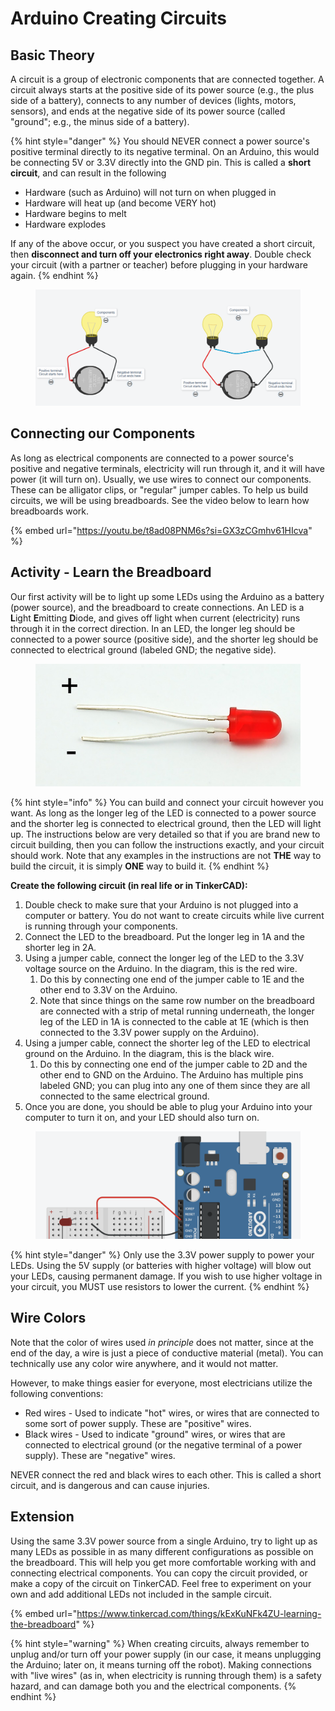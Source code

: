 # Arduino Creating Circuits

## Basic Theory

A circuit is a group of electronic components that are connected together.  A circuit always starts at the positive side of its power source (e.g., the plus side of a battery), connects to any number of devices (lights, motors, sensors), and ends at the negative side of its power source (called "ground"; e.g., the minus side of a battery).

{% hint style="danger" %}
You should NEVER connect a power source's positive terminal directly to its negative terminal.  On an Arduino, this would be connecting 5V or 3.3V directly into the GND pin.  This is called a **short circuit**, and can result in the following

* Hardware (such as Arduino) will not turn on when plugged in
* Hardware will heat up (and become VERY hot)
* Hardware begins to melt
* Hardware explodes

If any of the above occur, or you suspect you have created a short circuit, then **disconnect and turn off your electronics right away**.  Double check your circuit (with a partner or teacher) before plugging in your hardware again.
{% endhint %}

<figure><img src="../../.gitbook/assets/basic_loop_circuit.png" alt=""><figcaption></figcaption></figure>

## Connecting our Components

As long as electrical components are connected to a power source's positive and negative terminals, electricity will run through it, and it will have power (it will turn on).  Usually, we use wires to connect our components.  These can be alligator clips, or "regular" jumper cables.  To help us build circuits, we will be using breadboards.  See the video below to learn how breadboards work.

{% embed url="https://youtu.be/t8ad08PNM6s?si=GX3zCGmhv61HIcva" %}

## Activity - Learn the Breadboard

Our first activity will be to light up some LEDs using the Arduino as a battery (power source), and the breadboard to create connections.  An LED is a **L**ight **E**mitting **D**iode, and gives off light when current (electricity) runs through it in the correct direction.  In an LED, the longer leg should be connected to a power source (positive side), and the shorter leg should be connected to electrical ground (labeled GND; the negative side).

<figure><img src="../../.gitbook/assets/led_light.png" alt=""><figcaption></figcaption></figure>

{% hint style="info" %}
You can build and connect your circuit however you want.  As long as the longer leg of the LED is connected to a power source and the shorter leg is connected to electrical ground, then the LED will light up.  The instructions below are very detailed so that if you are brand new to circuit building, then you can follow the instructions exactly, and your circuit should work.  Note that any examples in the instructions are not **THE** way to build the circuit, it is simply **ONE** way to build it.
{% endhint %}

**Create the following circuit (in real life or in TinkerCAD):**

1. Double check to make sure that your Arduino is not plugged into a computer or battery.  You do not want to create circuits while live current is running through your components.
2. Connect the LED to the breadboard.  Put the longer leg in 1A and the shorter leg in 2A.
3. Using a jumper cable, connect the longer leg of the LED to the 3.3V voltage source on the Arduino.  In the diagram, this is the red wire.
   1. Do this by connecting one end of the jumper cable to 1E and the other end to 3.3V on the Arduino.
   2. Note that since things on the same row number on the breadboard are connected with a strip of metal running underneath, the longer leg of the LED in 1A is connected to the cable at 1E (which is then connected to the 3.3V power supply on the Arduino).
4. Using a jumper cable, connect the shorter leg of the LED to electrical ground on the Arduino.  In the diagram, this is the black wire.
   1. Do this by connecting one end of the jumper cable to 2D and the other end to GND on the Arduino.  The Arduino has multiple pins labeled GND; you can plug into any one of them since they are all connected to the same electrical ground.
5. Once you are done, you should be able to plug your Arduino into your computer to turn it on, and your LED should also turn on.

<figure><img src="../../.gitbook/assets/first_circuit_diagram.png" alt=""><figcaption></figcaption></figure>

{% hint style="danger" %}
Only use the 3.3V power supply to power your LEDs.  Using the 5V supply (or batteries with higher voltage) will blow out your LEDs, causing permanent damage.  If you wish to use higher voltage in your circuit, you MUST use resistors to lower the current.
{% endhint %}

## Wire Colors

Note that the color of wires used _in principle_ does not matter, since at the end of the day, a wire is just a piece of conductive material (metal).  You can technically use any color wire anywhere, and it would not matter.

However, to make things easier for everyone, most electricians utilize the following conventions:

* Red wires - Used to indicate "hot" wires, or wires that are connected to some sort of power supply.  These are "positive" wires.
* Black wires - Used to indicate "ground" wires, or wires that are connected to electrical ground (or the negative terminal of a power supply).  These are "negative" wires.

NEVER connect the red and black wires to each other.  This is called a short circuit, and is dangerous and can cause injuries.

## Extension

Using the same 3.3V power source from a single Arduino, try to light up as many LEDs as possible in as many different configurations as possible on the breadboard.  This will help you get more comfortable working with and connecting electrical components.  You can copy the circuit provided, or make a copy of the circuit on TinkerCAD.  Feel free to experiment on your own and add additional LEDs not included in the sample circuit.

{% embed url="https://www.tinkercad.com/things/kExKuNFk4ZU-learning-the-breadboard" %}

{% hint style="warning" %}
When creating circuits, always remember to unplug and/or turn off your power supply (in our case, it means unplugging the Arduino; later on, it means turning off the robot).  Making connections with "live wires" (as in, when electricity is running through them) is a safety hazard, and can damage both you and the electrical components.
{% endhint %}
